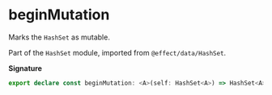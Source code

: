 # beginMutation

Marks the `HashSet` as mutable.

Part of the `HashSet` module, imported from `@effect/data/HashSet`.

**Signature**

```ts
export declare const beginMutation: <A>(self: HashSet<A>) => HashSet<A>
```
